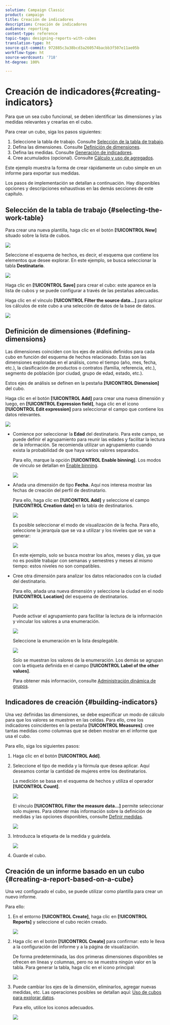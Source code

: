 ```yaml
---
solution: Campaign Classic
product: campaign
title: Creación de indicadores
description: Creación de indicadores
audience: reporting
content-type: reference
topic-tags: designing-reports-with-cubes
translation-type: ht
source-git-commit: 972885c3a38bcd3a260574bacbb3f507e11ae05b
workflow-type: ht
source-wordcount: '718'
ht-degree: 100%

---
```



# Creación de indicadores{#creating-indicators}

Para que un sea cubo funcional, se deben identificar las dimensiones y las medidas relevantes y crearlas en el cubo.

Para crear un cubo, siga los pasos siguientes:

1. Seleccione la tabla de trabajo. Consulte [Selección de la tabla de trabajo](#selecting-the-work-table).
1. Defina las dimensiones. Consulte [Definición de dimensiones](#defining-dimensions).
1. Defina las medidas. Consulte [Generación de indicadores](#building-indicators).
1. Cree acumulados (opcional). Consulte [Cálculo y uso de agregados](../../reporting/using/concepts-and-methodology.md#calculating-and-using-aggregates).

Este ejemplo muestra la forma de crear rápidamente un cubo simple en un informe para exportar sus medidas.

Los pasos de implementación se detallan a continuación. Hay disponibles opciones y descripciones exhaustivas en las demás secciones de este capítulo.

## Selección de la tabla de trabajo {#selecting-the-work-table}

Para crear una nueva plantilla, haga clic en el botón **[!UICONTROL New]** situado sobre la lista de cubos.

![](assets/s_advuser_cube_create.png)

Seleccione el esquema de hechos, es decir, el esquema que contiene los elementos que desee explorar. En este ejemplo, se busca seleccionar la tabla **Destinatario**.

![](assets/s_advuser_cube_wz_02.png)

Haga clic en **[!UICONTROL Save]** para crear el cubo: este aparece en la lista de cubos y se puede configurar a través de las pestañas adecuadas.

Haga clic en el vínculo **[!UICONTROL Filter the source data...]** para aplicar los cálculos de este cubo a una selección de datos de la base de datos.

![](assets/s_advuser_cube_wz_03.png)

## Definición de dimensiones {#defining-dimensions}

Las dimensiones coinciden con los ejes de análisis definidos para cada cubo en función del esquema de hechos relacionado. Estas son las dimensiones exploradas en el análisis, como el tiempo (año, mes, fecha, etc.), la clasificación de productos o contratos (familia, referencia, etc.), segmento de población (por ciudad, grupo de edad, estado, etc.).

Estos ejes de análisis se definen en la pestaña **[!UICONTROL Dimension]** del cubo.

Haga clic en el botón **[!UICONTROL Add]** para crear una nueva dimensión y luego, en **[!UICONTROL Expression field]**, haga clic en el icono **[!UICONTROL Edit expression]** para seleccionar el campo que contiene los datos relevantes.

![](assets/s_advuser_cube_wz_04.png)

* Comience por seleccionar la **Edad** del destinatario. Para este campo, se puede definir el agrupamiento para reunir las edades y facilitar la lectura de la información. Se recomienda utilizar un agrupamiento cuando exista la probabilidad de que haya varios valores separados.

   Para ello, marque la opción **[!UICONTROL Enable binning]**. Los modos de vínculo se detallan en [Enable binning](../../reporting/using/concepts-and-methodology.md#data-binning).

   ![](assets/s_advuser_cube_wz_05.png)

* Añada una dimensión de tipo **Fecha.** Aquí nos interesa mostrar las fechas de creación del perfil de destinatario.

   Para ello, haga clic en **[!UICONTROL Add]** y seleccione el campo **[!UICONTROL Creation date]** en la tabla de destinatarios.

   ![](assets/s_advuser_cube_wz_06.png)

   Es posible seleccionar el modo de visualización de la fecha. Para ello, seleccione la jerarquía que se va a utilizar y los niveles que se van a generar:

   ![](assets/s_advuser_cube_wz_07.png)

   En este ejemplo, solo se busca mostrar los años, meses y días, ya que no es posible trabajar con semanas y semestres y meses al mismo tiempo: estos niveles no son compatibles.

* Cree otra dimensión para analizar los datos relacionados con la ciudad del destinatario.

   Para ello, añada una nueva dimensión y seleccione la ciudad en el nodo **[!UICONTROL Location]** del esquema de destinatarios.

   ![](assets/s_advuser_cube_wz_08.png)

   Puede activar el agrupamiento para facilitar la lectura de la información y vincular los valores a una enumeración.

   ![](assets/s_advuser_cube_wz_09.png)

   Seleccione la enumeración en la lista desplegable.

   ![](assets/s_advuser_cube_wz_10.png)

   Solo se muestran los valores de la enumeración. Los demás se agrupan con la etiqueta definida en el campo **[!UICONTROL Label of the other values]**.

   Para obtener más información, consulte [Administración dinámica de grupos](../../reporting/using/concepts-and-methodology.md#dynamically-managing-bins).

## Indicadores de creación {#building-indicators}

Una vez definidas las dimensiones, se debe especificar un modo de cálculo para que los valores se muestren en las celdas. Para ello, cree los indicadores coincidentes en la pestaña **[!UICONTROL Measures]**: cree tantas medidas como columnas que se deben mostrar en el informe que usa el cubo.

Para ello, siga los siguientes pasos:

1. Haga clic en el botón **[!UICONTROL Add]**.
1. Seleccione el tipo de medida y la fórmula que desea aplicar. Aquí deseamos contar la cantidad de mujeres entre los destinatarios.

   La medición se basa en el esquema de hechos y utiliza el operador **[!UICONTROL Count]**.

   ![](assets/s_advuser_cube_wz_11.png)

   El vínculo **[!UICONTROL Filter the measure data...]** permite seleccionar solo mujeres. Para obtener más información sobre la definición de medidas y las opciones disponibles, consulte [Definir medidas](../../reporting/using/concepts-and-methodology.md#defining-measures).

   ![](assets/s_advuser_cube_wz_12.png)

1. Introduzca la etiqueta de la medida y guárdela.

   ![](assets/s_advuser_cube_wz_13.png)

1. Guarde el cubo.

## Creación de un informe basado en un cubo {#creating-a-report-based-on-a-cube}

Una vez configurado el cubo, se puede utilizar como plantilla para crear un nuevo informe.

Para ello:

1. En el entorno **[!UICONTROL Create]**, haga clic en **[!UICONTROL Reports]** y seleccione el cubo recién creado.

   ![](assets/s_advuser_cube_wz_14.png)

1. Haga clic en el botón **[!UICONTROL Create]** para confirmar: esto le lleva a la configuración del informe y a la página de visualización.

   De forma predeterminada, las dos primeras dimensiones disponibles se ofrecen en líneas y columnas, pero no se muestra ningún valor en la tabla. Para generar la tabla, haga clic en el icono principal:

   ![](assets/s_advuser_cube_wz_15.png)

1. Puede cambiar los ejes de la dimensión, eliminarlos, agregar nuevas medidas, etc. Las operaciones posibles se detallan aquí: [Uso de cubos para explorar datos](../../reporting/using/using-cubes-to-explore-data.md).

   Para ello, utilice los iconos adecuados.

   ![](assets/s_advuser_cube_wz_16.png)

